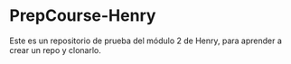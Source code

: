 # PrepCourse-Henry
Este es un repositorio de prueba del módulo 2 de Henry, para aprender a crear un repo y clonarlo.
